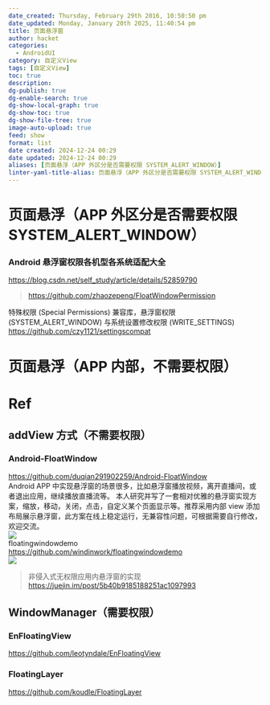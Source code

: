 ```yaml
---
date_created: Thursday, February 29th 2016, 10:50:50 pm
date_updated: Monday, January 20th 2025, 11:40:54 pm
title: 页面悬浮窗
author: hacket
categories:
  - AndroidUI
category: 自定义View
tags: [自定义View]
toc: true
description: 
dg-publish: true
dg-enable-search: true
dg-show-local-graph: true
dg-show-toc: true
dg-show-file-tree: true
image-auto-upload: true
feed: show
format: list
date created: 2024-12-24 00:29
date updated: 2024-12-24 00:29
aliases: [页面悬浮（APP 外区分是否需要权限 SYSTEM_ALERT_WINDOW）]
linter-yaml-title-alias: 页面悬浮（APP 外区分是否需要权限 SYSTEM_ALERT_WINDOW）
---
```


# 页面悬浮（APP 外区分是否需要权限 SYSTEM_ALERT_WINDOW）

### Android 悬浮窗权限各机型各系统适配大全

<https://blog.csdn.net/self_study/article/details/52859790>

> <https://github.com/zhaozepeng/FloatWindowPermission>

特殊权限 (Special Permissions) 兼容库，悬浮窗权限 (SYSTEM_ALERT_WINDOW) 与系统设置修改权限 (WRITE_SETTINGS)<br /><https://github.com/czy1121/settingscompat>

# 页面悬浮（APP 内部，不需要权限）

# Ref

## addView 方式（不需要权限）

### Android-FloatWindow

<https://github.com/duqian291902259/Android-FloatWindow><br />Android APP 中实现悬浮窗的场景很多，比如悬浮窗播放视频，离开直播间，或者退出应用，继续播放直播流等。 本人研究并写了一套相对优雅的悬浮窗实现方案，缩放，移动，关闭，点击，自定义某个页面显示等。推荐采用内部 view 添加布局展示悬浮窗，此方案在线上稳定运行，无兼容性问题，可根据需要自行修改，欢迎交流。<br />![](https://github.com/duqian291902259/Android-FloatWindow/raw/master/screenshot/float-window-no-permission-1.png#id=XiRus&originHeight=580&originWidth=324&originalType=binary&ratio=1&rotation=0&showTitle=false&status=done&style=none&title=)<br />floatingwindowdemo<br /><https://github.com/windinwork/floatingwindowdemo><br />![](https://github.com/windinwork/floatingwindowdemo/raw/master/art/gif_floating_window_demo.gif#id=iIrHd&originHeight=720&originWidth=400&originalType=binary&ratio=1&rotation=0&showTitle=false&status=done&style=none&title=)

> 非侵入式无权限应用内悬浮窗的实现<br /><https://juejin.im/post/5b40b9185188251ac1097993>

## WindowManager（需要权限）

### EnFloatingView

<https://github.com/leotyndale/EnFloatingView>

### FloatingLayer

<https://github.com/koudle/FloatingLayer>
